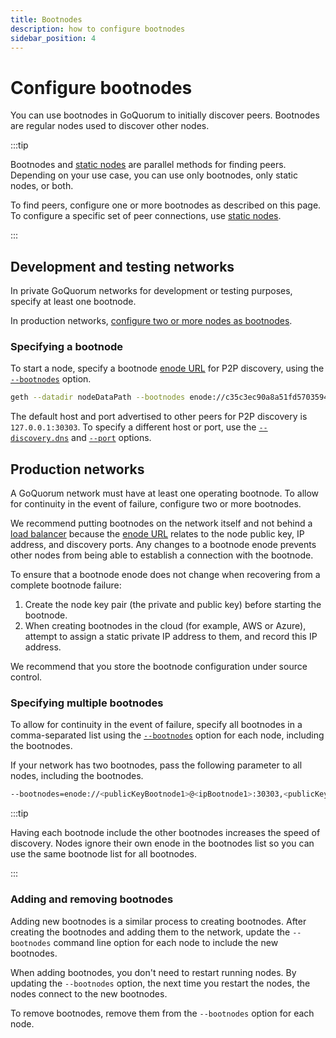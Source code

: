 ```yaml
---
title: Bootnodes
description: how to configure bootnodes
sidebar_position: 4
---
```


# Configure bootnodes

You can use bootnodes in GoQuorum to initially discover peers. Bootnodes are regular nodes used to discover other nodes.

:::tip

Bootnodes and [static nodes](static-nodes.md) are parallel methods for finding peers. Depending on your use case, you can use only bootnodes, only static nodes, or both.

To find peers, configure one or more bootnodes as described on this page. To configure a specific set of peer connections, use [static nodes](static-nodes.md).

:::

## Development and testing networks

In private GoQuorum networks for development or testing purposes, specify at least one bootnode.

In production networks, [configure two or more nodes as bootnodes](#production-networks).

### Specifying a bootnode

To start a node, specify a bootnode [enode URL](https://eth.wiki/en/fundamentals/enode-url-format) for P2P discovery, using the [`--bootnodes`](https://geth.ethereum.org/docs/interface/command-line-options) option.

```bash
geth --datadir nodeDataPath --bootnodes enode://c35c3ec90a8a51fd5703594c6303382f3ae6b2ecb99bab2c04b3794f2bc3fc2631dabb0c08af795787a6c004d8f532230ae6e9925cbbefb0b28b79295d615f@127.0.0.1:30303
```

The default host and port advertised to other peers for P2P discovery is `127.0.0.1:30303`. To specify a different host or port, use the [`--discovery.dns`](https://geth.ethereum.org/docs/interface/command-line-options) and [`--port`](https://geth.ethereum.org/docs/interface/command-line-options) options.

## Production networks

A GoQuorum network must have at least one operating bootnode. To allow for continuity in the event of failure, configure two or more bootnodes.

We recommend putting bootnodes on the network itself and not behind a [load balancer](high-availability.md) because the [enode URL](https://eth.wiki/en/fundamentals/enode-url-format) relates to the node public key, IP address, and discovery ports. Any changes to a bootnode enode prevents other nodes from being able to establish a connection with the bootnode.

To ensure that a bootnode enode does not change when recovering from a complete bootnode failure:

1. Create the node key pair (the private and public key) before starting the bootnode.
1. When creating bootnodes in the cloud (for example, AWS or Azure), attempt to assign a static private IP address to them, and record this IP address.

We recommend that you store the bootnode configuration under source control.

### Specifying multiple bootnodes

To allow for continuity in the event of failure, specify all bootnodes in a comma-separated list using the [`--bootnodes`](https://geth.ethereum.org/docs/interface/command-line-options) option for each node, including the bootnodes.

If your network has two bootnodes, pass the following parameter to all nodes, including the bootnodes.

```bash
--bootnodes=enode://<publicKeyBootnode1>@<ipBootnode1>:30303,<publicKeyBootnode2>@<ipBootnode2>:30303
```

:::tip

Having each bootnode include the other bootnodes increases the speed of discovery. Nodes ignore their own enode in the bootnodes list so you can use the same bootnode list for all bootnodes.

:::

### Adding and removing bootnodes

Adding new bootnodes is a similar process to creating bootnodes. After creating the bootnodes and adding them to the network, update the `--bootnodes` command line option for each node to include the new bootnodes.

When adding bootnodes, you don't need to restart running nodes. By updating the `--bootnodes` option, the next time you restart the nodes, the nodes connect to the new bootnodes.

To remove bootnodes, remove them from the `--bootnodes` option for each node.
